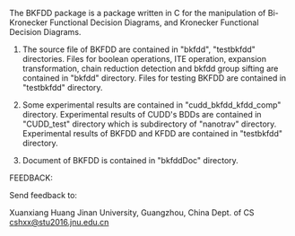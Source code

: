 The BKFDD package is a package written in C for the manipulation of
Bi-Kronecker Functional Decision Diagrams, and Kronecker Functional
Decision Diagrams.

1. The source file of BKFDD are contained in "bkfdd", "testbkfdd" directories.
Files for boolean operations, ITE operation, expansion transformation, chain
reduction detection and bkfdd group sifting are contained in "bkfdd" directory.
Files for testing BKFDD are contained in "testbkfdd" directory.

2. Some experimental results are contained in "cudd_bkfdd_kfdd_comp" directory.
Experimental results of CUDD's BDDs are contained in "CUDD_test" directory which
is subdirectory of "nanotrav" directory. Experimental results of BKFDD and KFDD
are contained in "testbkfdd" directory.

3. Document of BKFDD is contained in "bkfddDoc" directory.


FEEDBACK:

Send feedback to:

Xuanxiang Huang
Jinan University, Guangzhou, China
Dept. of CS
cshxx@stu2016.jnu.edu.cn
